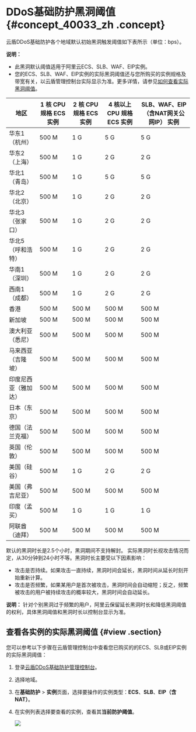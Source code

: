 # DDoS基础防护黑洞阈值 {#concept_40033_zh .concept}

云盾DDoS基础防护各个地域默认初始黑洞触发阈值如下表所示（单位：bps）。

**说明：** 

-   此黑洞默认阈值适用于阿里云ECS、SLB、WAF、EIP实例。
-   您的ECS、SLB、WAF、EIP实例的实际黑洞阈值还与您所购买的实例规格及带宽有关，以云盾管理控制台实际显示为准。更多详情，请参见[如何查看实际黑洞阈值](#)。

|地区|1 核 CPU 规格 ECS 实例|2 核 CPU 规格 ECS 实例|4 核以上 CPU 规格 ECS 实例|SLB、WAF、EIP（含NAT网关公网IP） 实例|
|--|-----------------|-----------------|-------------------|--------------------------|
|华东1（杭州）|500 M|1 G|5 G|5 G|
|华东2（上海）|500 M|1 G|2 G|2 G|
|华北1（青岛）|500 M|1 G|5 G|5 G|
|华北2（北京）|500 M|1 G|2 G|2 G|
|华北3（张家口）|500 M|1 G|2 G|2 G|
|华北5（呼和浩特）|500 M|1 G|2 G|2 G|
|华南1（深圳）|500 M|1 G|2 G|2 G|
|西南1（成都）|500 M|1 G|2 G|2 G|
|香港|500 M|500 M|500 M|500 M|
|新加坡|500 M|500 M|500 M|500 M|
|澳大利亚（悉尼）|500 M|500 M|500 M|500 M|
|马来西亚（吉隆坡）|500 M|500 M|500 M|500 M|
|印度尼西亚（雅加达）|500 M|500 M|500 M|500 M|
|日本（东京）|500 M|500 M|500 M|500 M|
|德国（法兰克福）|500 M|500 M|500 M|500 M|
|英国（伦敦）|500 M|500 M|500 M|500 M|
|美国（硅谷）|500 M|1 G|2 G|2 G|
|美国（弗吉尼亚）|500 M|500 M|500 M|500 M|
|印度（孟买）|500 M|1 G|1 G|1 G|
|阿联酋（迪拜）|500 M|500 M|500 M|500 M|

默认的黑洞时长是2.5个小时，黑洞期间不支持解封。 实际黑洞时长视攻击情况而定，从30分钟到24小时不等。黑洞时长主要受以下因素影响：

-   攻击是否持续。如果攻击一直持续，黑洞时间会延长，黑洞时间从延长时刻开始重新计算。
-   攻击是否频繁，如果某用户是首次被攻击，黑洞时间会自动缩短；反之，频繁被攻击的用户被持续攻击的概率较大，黑洞时间会自动延长。

**说明：** 针对个别黑洞过于频繁的用户，阿里云保留延长黑洞时长和降低黑洞阈值的权利，具体黑洞阈值和黑洞时长以控制台显示为准。

## 查看各实例的实际黑洞阈值 {#view .section}

您可以参考以下步骤在云盾管理控制台中查看您已购买的的ECS、SLB或EIP实例的实际黑洞阈值：

1.  登录[云盾DDoS基础防护管理控制台](https://yundun.console.aliyun.com/?p=ddosnext)。
2.  选择地域。
3.  在**基础防护** \> **实例**页面，选择要操作的实例类型：**ECS**、**SLB**、**EIP（含NAT）**。
4.  在实例列表选择要查看的实例，查看其**当前防护阈值**。

    ![](http://static-aliyun-doc.oss-cn-hangzhou.aliyuncs.com/assets/img/79459/156291816334180_zh-CN.png)


